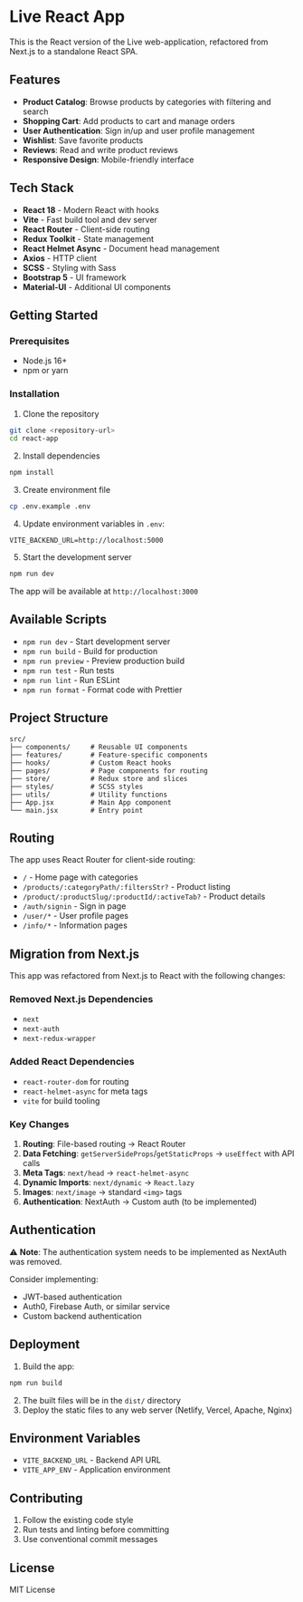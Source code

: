# Live React App

This is the React version of the Live web-application, refactored from Next.js to a standalone React SPA.

## Features

- **Product Catalog**: Browse products by categories with filtering and search
- **Shopping Cart**: Add products to cart and manage orders
- **User Authentication**: Sign in/up and user profile management
- **Wishlist**: Save favorite products
- **Reviews**: Read and write product reviews
- **Responsive Design**: Mobile-friendly interface

## Tech Stack

- **React 18** - Modern React with hooks
- **Vite** - Fast build tool and dev server
- **React Router** - Client-side routing
- **Redux Toolkit** - State management
- **React Helmet Async** - Document head management
- **Axios** - HTTP client
- **SCSS** - Styling with Sass
- **Bootstrap 5** - UI framework
- **Material-UI** - Additional UI components

## Getting Started

### Prerequisites

- Node.js 16+ 
- npm or yarn

### Installation

1. Clone the repository
```bash
git clone <repository-url>
cd react-app
```

2. Install dependencies
```bash
npm install
```

3. Create environment file
```bash
cp .env.example .env
```

4. Update environment variables in `.env`:
```env
VITE_BACKEND_URL=http://localhost:5000
```

5. Start the development server
```bash
npm run dev
```

The app will be available at `http://localhost:3000`

## Available Scripts

- `npm run dev` - Start development server
- `npm run build` - Build for production
- `npm run preview` - Preview production build
- `npm run test` - Run tests
- `npm run lint` - Run ESLint
- `npm run format` - Format code with Prettier

## Project Structure

```
src/
├── components/     # Reusable UI components
├── features/       # Feature-specific components
├── hooks/          # Custom React hooks
├── pages/          # Page components for routing
├── store/          # Redux store and slices
├── styles/         # SCSS styles
├── utils/          # Utility functions
├── App.jsx         # Main App component
└── main.jsx        # Entry point
```

## Routing

The app uses React Router for client-side routing:

- `/` - Home page with categories
- `/products/:categoryPath/:filtersStr?` - Product listing
- `/product/:productSlug/:productId/:activeTab?` - Product details
- `/auth/signin` - Sign in page
- `/user/*` - User profile pages
- `/info/*` - Information pages

## Migration from Next.js

This app was refactored from Next.js to React with the following changes:

### Removed Next.js Dependencies
- `next`
- `next-auth`
- `next-redux-wrapper`

### Added React Dependencies
- `react-router-dom` for routing
- `react-helmet-async` for meta tags
- `vite` for build tooling

### Key Changes
1. **Routing**: File-based routing → React Router
2. **Data Fetching**: `getServerSideProps`/`getStaticProps` → `useEffect` with API calls
3. **Meta Tags**: `next/head` → `react-helmet-async`
4. **Dynamic Imports**: `next/dynamic` → `React.lazy`
5. **Images**: `next/image` → standard `<img>` tags
6. **Authentication**: NextAuth → Custom auth (to be implemented)

## Authentication

⚠️ **Note**: The authentication system needs to be implemented as NextAuth was removed. 

Consider implementing:
- JWT-based authentication
- Auth0, Firebase Auth, or similar service
- Custom backend authentication

## Deployment

1. Build the app:
```bash
npm run build
```

2. The built files will be in the `dist/` directory
3. Deploy the static files to any web server (Netlify, Vercel, Apache, Nginx)

## Environment Variables

- `VITE_BACKEND_URL` - Backend API URL
- `VITE_APP_ENV` - Application environment

## Contributing

1. Follow the existing code style
2. Run tests and linting before committing
3. Use conventional commit messages

## License

MIT License
